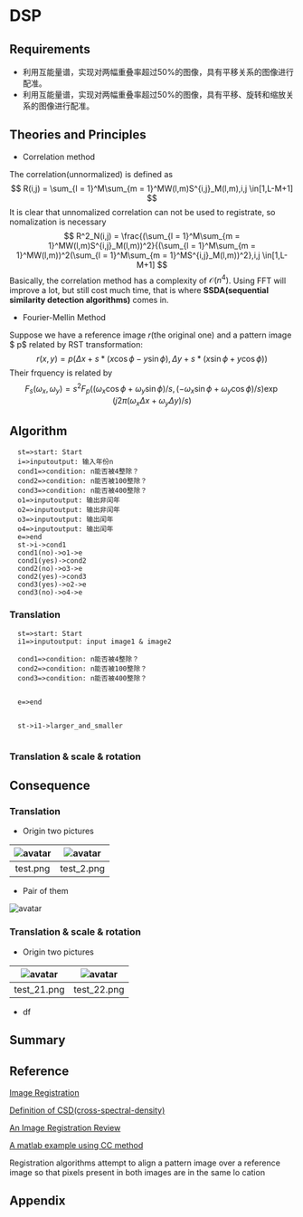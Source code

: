 
# DSP

## Requirements

- 利用互能量谱，实现对两幅重叠率超过50%的图像，具有平移关系的图像进行配准。
- 利用互能量谱，实现对两幅重叠率超过50%的图像，具有平移、旋转和缩放关系的图像进行配准。
  
## Theories and Principles

- Correlation method

The correlation(unnormalized) is defined as
$$
R(i,j) = \sum_{l = 1}^M\sum_{m = 1}^MW(l,m)S^{i,j}_M(l,m),i,j \in[1,L-M+1]
$$
It is clear that unnomalized correlation can not be used to registrate, so nomalization is necessary
$$
R^2_N(i,j) = \frac{(\sum_{l = 1}^M\sum_{m = 1}^MW(l,m)S^{i,j}_M(l,m))^2}{(\sum_{l = 1}^M\sum_{m 
= 1}^MW(l,m))^2(\sum_{l = 1}^M\sum_{m = 1}^MS^{i,j}_M(l,m))^2},i,j \in[1,L-M+1]
$$
Basically, the correlation method has a complexity of $\mathcal{O}(n^4)$. Using FFT will improve a lot, but still cost much time, that is where **SSDA(sequential similarity detection algorithms)** comes in.

- Fourier-Mellin Method

Suppose we have a reference image $r$(the original one) and a pattern image $ p$ related by RST transformation:
$$
r(x,y) = p(\Delta x+s*(x\cos \phi-y\sin\phi),\Delta y+s*(x\sin\phi+y\cos\phi))
$$
  Their frquency is related by 
$$
F_s(\omega_x,\omega_y) = s^2F_p((\omega_x\cos\phi+\omega_y\sin\phi)/s,(-\omega_x\sin\phi+\omega_y\cos\phi)/s )\exp(j2\pi(\omega_x\Delta x+\omega_y\Delta y)/s)
$$

## Algorithm

 ```flow
   st=>start: Start
   i=>inputoutput: 输入年份n
   cond1=>condition: n能否被4整除？
   cond2=>condition: n能否被100整除？
   cond3=>condition: n能否被400整除？
   o1=>inputoutput: 输出非闰年
   o2=>inputoutput: 输出非闰年
   o3=>inputoutput: 输出闰年
   o4=>inputoutput: 输出闰年
   e=>end
   st->i->cond1
   cond1(no)->o1->e
   cond1(yes)->cond2
   cond2(no)->o3->e
   cond2(yes)->cond3
   cond3(yes)->o2->e
   cond3(no)->o4->e
   ```

### Translation

```flow
  st=>start: Start
  i1=>inputoutput: input image1 & image2
  
  cond1=>condition: n能否被4整除？
  cond2=>condition: n能否被100整除？
  cond3=>condition: n能否被400整除？


  e=>end
  
  
  st->i1->larger_and_smaller


```

### Translation & scale & rotation

## Consequence

### Translation

- Origin two pictures

![avatar](./img_src/test.png)|![avatar](./img_src/test_2.png)
:-:|:-:
test.png|test_2.png

- Pair of them

![avatar](./img_src/translation_alone_result.png)

### Translation & scale & rotation

- Origin two pictures

![avatar](./img_src/test_21.png)|![avatar](./img_src/test_22.png)
:-:|:-:
test_21.png|test_22.png

- df
  
## Summary

## Reference

[Image Registration](https://zhuanlan.zhihu.com/p/80985475)

[Definition of CSD(cross-spectral-density)](https://en.wikipedia.org/wiki/Spectral_density)

[An Image Registration Review](https://www.sciencedirect.com/science/article/pii/S0262885603001379)

[A matlab example using CC method](https://www.mathworks.com/help/images/registering-an-image-using-normalized-cross-correlation.html)

Registration algorithms attempt to align a pattern image over a reference image so that pixels present in both images are in the same lo cation

## Appendix